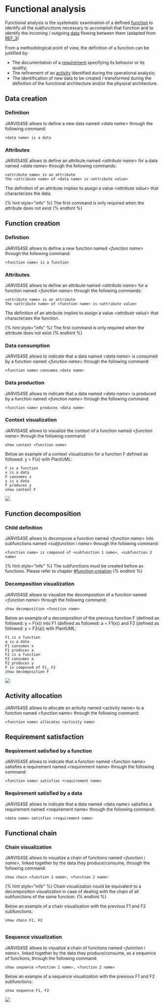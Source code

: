 # Functional analysis

Functional analysis is the systematic examination of a defined [function](../engineering-concepts/definitions.md) to identify all the subfunctions necessary to accomplish that function and to identify the incoming / outgoing [data](../engineering-concepts/definitions.md) flowing between them (adapted from [REF\_3](../engineering-concepts/references.md))

From a methodological point of view, the definition of a function can be justified by:

* The documentation of a [requirement](../engineering-concepts/definitions.md) specifying its behavior or its quality;
* The refinement of an [activity](../engineering-concepts/definitions.md) identified during the operational analysis;
* The identification of new data to be created / transformed during the definition of the functional architecture and/or the physical architecture.

## Data creation

### Definition

JARVIS4SE allows to define a new data named _\<data name>_ through the following command:

```
<data name> is a data
```

### Attributes

JARVIS4SE allows to define an attribute named _\<attribute name>_ for a data named _\<data name>_ through the following commands:

```
<attribute name> is an attribute
The <attribute name> of <data name> is <attribute value>
```

The definition of an attribute implies to assign a value _\<attribute value>_ that characterizes the data.

{% hint style="info" %}
The first command is only required when the attribute does not exist
{% endhint %}

## Function creation

### Definition

JARVIS4SE allows to define a new function named _\<function name>_ through the following command:

```
<function name> is a function
```

### Attributes

JARVIS4SE allows to define an attribute named _\<attribute name>_ for a function named _\<function name>_ through the following commands:

```
<attribute name> is an attribute
The <attribute name> of <function name> is <attribute value>
```

The definition of an attribute implies to assign a value _\<attribute value>_ that characterizes the function.

{% hint style="info" %}
The first command is only required when the attribute does not exist
{% endhint %}

### Data consumption

JARVIS4SE allows to indicate that a data named _\<data name>_ is consumed by a function named _\<function name>_ through the following command:

```
<function name> consumes <data name>
```

### Data production

JARVIS4SE allows to indicate that a data named _\<data name>_ is produced by a function named _\<function name>_ through the following command:

```
<function name> produces <data name>
```

### Context visualization

JARVIS4SE allows to visualize the context of a function named _\<function name>_ through the following command:

```
show context <function name>
```

Below an example of a context visualization for a function F defined as followed: y = F(x) with PlantUML:

```
F is a function
x is a data
F consumes x
y is a data
F produces y
show context F
```

![](<../../.gitbook/assets/image (1) (1) (1) (1).png>)

## Function decomposition

### Child definition

JARVIS4SE allows to decompose a function named _\<function name>_ into subfunctions named _\<subfunction i name>_ through the following command:

```
<function name> is composed of <subfunction 1 name>, <subfunction 2 name>
```

{% hint style="info" %}
The subfunctions must be created before as functions. Please refer to chapter [#function-creation](functional-analysis.md#function-creation "mention")
{% endhint %}

### Decomposition visualization

JARVIS4SE allows to visualize the decomposition of a function named _\<function name>_ through the following command:

```
show decomposition <function name>
```

Below an example of a decomposition of the previous function F (defined as followed: y = F(x)) into F1 (defined as followed:  a = F1(x)) and F2 (defined as followed: y = F2(a)) with PlantUML:

```
F1 is a function
a is a data
F1 consumes x
F1 produces a
F2 is a function
F2 consumes a
F2 produces y
F is composed of F1, F2
show decomposition F
```

![](<../../.gitbook/assets/image (3) (1).png>)

## Activity allocation

JARVIS4SE allows to allocate an activity named \<activity name> to a function named \<function name> through the following command:

```
<function name> allocates <activity name>
```

## Requirement satisfaction

### Requirement satisfied by a function

JARVIS4SE allows to indicate that a function named \<function name> satisfies a requirement named \<requirement name> through the following command:

```
<function name> satisfies <requirement name>
```

### Requirement satisfied by a data

JARVIS4SE allows to indicate that a data named \<data name> satisfies a requirement named \<requirement name> through the following command:

```
<data name> satisfies <requirement name>
```

## Functional chain

### Chain visualization

JARVIS4SE allows to visualize a chain of functions named _\<function i name>,_ linked together by the data they produce/consume, through the following command:

```
show chain <function 1 name>, <function 2 name>
```

{% hint style="info" %}
Chain visualization could be equivalent to a decomposition visualization in case of dealing with the chain of all subfunctions of the same function.
{% endhint %}

Below an example of a chain visualization with the previous F1 and F2 subfunctions:

```
show chain F1, F2
```

<figure><img src="../../.gitbook/assets/image (2) (1).png" alt=""><figcaption></figcaption></figure>

### Sequence visualization

JARVIS4SE allows to visualize a chain of functions named _\<function i name>,_ linked together by the data they produce/consume, as a sequence of functions, through the following command:

```
show sequence <function 1 name>, <function 2 name>
```

Below an example of a sequence visualization with the previous F1 and F2 subfunctions:

```
show sequence F1, F2
```

![](<../../.gitbook/assets/image (3) (1) (1).png>)
